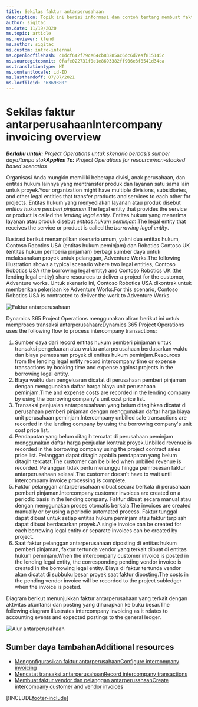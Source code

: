 ```yaml
---
title: Sekilas faktur antarperusahaan
description: Topik ini berisi informasi dan contoh tentang membuat faktur antarperusahaan untuk berbagai proyek.
author: sigitac
ms.date: 11/19/2020
ms.topic: article
ms.reviewer: kfend
ms.author: sigitac
ms.custom: intro-internal
ms.openlocfilehash: c1dcf642f79ce64cb83285ac6dc6d7eaf815145c
ms.sourcegitcommit: 0fafe022731f0e1e8693382ff906e3f8541d34ca
ms.translationtype: HT
ms.contentlocale: id-ID
ms.lasthandoff: 07/07/2021
ms.locfileid: "6369380"
---
```

# <a name="intercompany-invoicing-overview"></a><span data-ttu-id="5464e-103">Sekilas faktur antarperusahaan</span><span class="sxs-lookup"><span data-stu-id="5464e-103">Intercompany invoicing overview</span></span>

<span data-ttu-id="5464e-104">_**Berlaku untuk:** Project Operations untuk skenario berbasis sumber daya/tanpa stok_</span><span class="sxs-lookup"><span data-stu-id="5464e-104">_**Applies To:** Project Operations for resource/non-stocked based scenarios_</span></span>

<span data-ttu-id="5464e-105">Organisasi Anda mungkin memiliki beberapa divisi, anak perusahaan, dan entitas hukum lainnya yang mentransfer produk dan layanan satu sama lain untuk proyek.</span><span class="sxs-lookup"><span data-stu-id="5464e-105">Your organization might have multiple divisions, subsidiaries, and other legal entities that transfer products and services to each other for projects.</span></span> <span data-ttu-id="5464e-106">Entitas hukum yang menyediakan layanan atau produk disebut *entitas hukum pemberi pinjaman*.</span><span class="sxs-lookup"><span data-stu-id="5464e-106">The legal entity that provides the service or product is called the *lending legal entity*.</span></span> <span data-ttu-id="5464e-107">Entitas hukum yang menerima layanan atau produk disebut *entitas hukum peminjam*.</span><span class="sxs-lookup"><span data-stu-id="5464e-107">The legal entity that receives the service or product is called the *borrowing legal entity*.</span></span>

<span data-ttu-id="5464e-108">Ilustrasi berikut menampilkan skenario umum, yakni dua entitas hukum, Contoso Robotics USA (entitas hukum peminjam) dan Robotics Contoso UK (entitas hukum pemberia pinjaman) berbagi sumber daya untuk melaksanakan proyek untuk pelanggan, Adventure Works.</span><span class="sxs-lookup"><span data-stu-id="5464e-108">The following illustration shows a typical scenario where two legal entities, Contoso Robotics USA (the borrowing legal entity) and Contoso Robotics UK (the lending legal entity) share resources to deliver a project for the customer, Adventure works.</span></span> <span data-ttu-id="5464e-109">Untuk skenario ini, Contoso Robotics USA dikontrak untuk memberikan pekerjaan ke Adventure Works.</span><span class="sxs-lookup"><span data-stu-id="5464e-109">For this scenario, Contoso Robotics USA is contracted to deliver the work to Adventure Works.</span></span>

![Faktur antarperusahaan](./media/IntercompanyScenario.png) 

<span data-ttu-id="5464e-111">Dynamics 365 Project Operations menggunakan aliran berikut ini untuk memproses transaksi antarperusahaan:</span><span class="sxs-lookup"><span data-stu-id="5464e-111">Dynamics 365 Project Operations uses the following flow to process intercompany transactions:</span></span>

1. <span data-ttu-id="5464e-112">Sumber daya dari record entitas hukum pemberi pinjaman untuk transaksi pengeluaran atau waktu antarperusahaan berdasarkan waktu dan biaya pemesanan proyek di entitas hukum peminjam.</span><span class="sxs-lookup"><span data-stu-id="5464e-112">Resources from the lending legal entity record intercompany time or expense transactions by booking time and expense against projects in the borrowing legal entity.</span></span>
2. <span data-ttu-id="5464e-113">Biaya waktu dan pengeluaran dicatat di perusahaan pemberi pinjaman dengan menggunakan daftar harga biaya unit perusahaan peminjam.</span><span class="sxs-lookup"><span data-stu-id="5464e-113">Time and expense costs are recorded in the lending company by using the borrowing company's unit cost price list.</span></span>
3. <span data-ttu-id="5464e-114">Transaksi penjualan antarperusahaan yang belum ditagihkan dicatat di perusahaan pemberi pinjaman dengan menggunakan daftar harga biaya unit perusahaan peminjam.</span><span class="sxs-lookup"><span data-stu-id="5464e-114">Intercompany unbilled sale transactions are recorded in the lending company by using the borrowing company's unit cost price list.</span></span>
4. <span data-ttu-id="5464e-115">Pendapatan yang belum ditagih tercatat di perusahaan peminjam menggunakan daftar harga penjualan kontrak proyek.</span><span class="sxs-lookup"><span data-stu-id="5464e-115">Unbilled revenue is recorded in the borrowing company using the project contract sales price list.</span></span> <span data-ttu-id="5464e-116">Pelanggan dapat ditagih apabila pendapatan yang belum ditagih tercatat.</span><span class="sxs-lookup"><span data-stu-id="5464e-116">The customer can be billed when unbilled revenue is recorded.</span></span> <span data-ttu-id="5464e-117">Pelanggan tidak perlu menunggu hingga pemrosesan faktur antarperusahaan selesai.</span><span class="sxs-lookup"><span data-stu-id="5464e-117">The customer doesn't have to wait until intercompany invoice processing is complete.</span></span>
5. <span data-ttu-id="5464e-118">Faktur pelanggan antarperusahaan dibuat secara berkala di perusahaan pemberi pinjaman.</span><span class="sxs-lookup"><span data-stu-id="5464e-118">Intercompany customer invoices are created on a periodic basis in the lending company.</span></span> <span data-ttu-id="5464e-119">Faktur dibuat secara manual atau dengan menggunakan proses otomatis berkala.</span><span class="sxs-lookup"><span data-stu-id="5464e-119">The invoices are created manually or by using a periodic automated process.</span></span> <span data-ttu-id="5464e-120">Faktur tunggal dapat dibuat untuk setiap entitas hukum peminjam atau faktur terpisah dapat dibuat berdasarkan proyek.</span><span class="sxs-lookup"><span data-stu-id="5464e-120">A single invoice can be created for each borrowing legal entity or separate invoices can be created by project.</span></span>
6. <span data-ttu-id="5464e-121">Saat faktur pelanggan antarperusahaan diposting di entitas hukum pemberi pinjaman, faktur tertunda vendor yang terkait dibuat di entitas hukum peminjam.</span><span class="sxs-lookup"><span data-stu-id="5464e-121">When the intercompany customer invoice is posted in the lending legal entity, the corresponding pending vendor invoice is created in the borrowing legal entity.</span></span> <span data-ttu-id="5464e-122">Biaya di faktur tertunda vendor akan dicatat di subbuku besar proyek saat faktur diposting.</span><span class="sxs-lookup"><span data-stu-id="5464e-122">The costs in the pending vendor invoice will be recorded to the project subledger when the invoice is posted.</span></span>

<span data-ttu-id="5464e-123">Diagram berikut menunjukkan faktur antarperusahaan yang terkait dengan aktivitas akuntansi dan posting yang diharapkan ke buku besar.</span><span class="sxs-lookup"><span data-stu-id="5464e-123">The following diagram illustrates intercompany invoicing as it relates to accounting events and expected postings to the general ledger.</span></span>

![Alur antarperusahaan](./media/IntercompanyFlow.png)

## <a name="additional-resources"></a><span data-ttu-id="5464e-125">Sumber daya tambahan</span><span class="sxs-lookup"><span data-stu-id="5464e-125">Additional resources</span></span>

- [<span data-ttu-id="5464e-126">Mengonfigurasikan faktur antarperusahaan</span><span class="sxs-lookup"><span data-stu-id="5464e-126">Configure intercompany invoicing</span></span>](configure-intercompany-invoicing.md)
- [<span data-ttu-id="5464e-127">Mencatat transaksi antarperusahaan</span><span class="sxs-lookup"><span data-stu-id="5464e-127">Record intercompany transactions</span></span>](create-intercompany-transactions.md)
- [<span data-ttu-id="5464e-128">Membuat faktur vendor dan pelanggan antarperusahaan</span><span class="sxs-lookup"><span data-stu-id="5464e-128">Create intercompany customer and vendor invoices</span></span>](create-intercompany-customer-vendor-invoices.md)


[!INCLUDE[footer-include](../includes/footer-banner.md)]